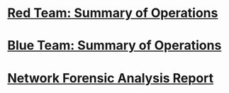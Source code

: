 # [Red Team: Summary of Operations]()

# [Blue Team: Summary of Operations]()

# [Network Forensic Analysis Report]()

# 